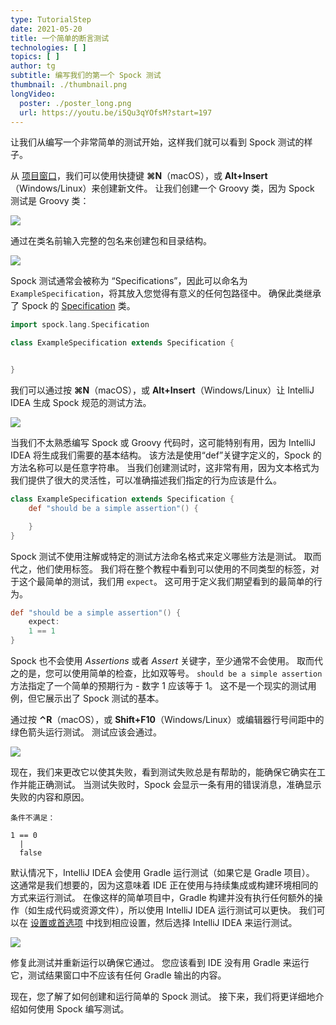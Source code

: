 ```yaml
---
type: TutorialStep
date: 2021-05-20
title: 一个简单的断言测试
technologies: [ ]
topics: [ ]
author: tg
subtitle: 编写我们的第一个 Spock 测试
thumbnail: ./thumbnail.png
longVideo:
  poster: ./poster_long.png
  url: https://youtu.be/i5Qu3qYOfsM?start=197
---
```


让我们从编写一个非常简单的测试开始，这样我们就可以看到 Spock 测试的样子。

从 [项目窗口](https://www.jetbrains.com/help/idea/project-tool-window.html)，我们可以使用快捷键 **⌘N**（macOS），或 **Alt+Insert**（Windows/Linux）来创建新文件。 让我们创建一个 Groovy 类，因为 Spock 测试是 Groovy 类：

![](./05-new-groovy-class.png)

通过在类名前输入完整的包名来创建包和目录结构。

![](./06-new-class-name.png)

Spock 测试通常会被称为 “Specifications”，因此可以命名为 `ExampleSpecification`，将其放入您觉得有意义的任何包路径中。 确保此类继承了 Spock 的 [Specification](http://spockframework.org/spock/docs/2.0/all_in_one.html#_specification) 类。

```groovy
import spock.lang.Specification

class ExampleSpecification extends Specification {


}

```
我们可以通过按 **⌘N**（macOS），或 **Alt+Insert**（Windows/Linux）让 IntelliJ IDEA 生成 Spock 规范的测试方法。

![](./07.png)

当我们不太熟悉编写 Spock 或 Groovy 代码时，这可能特别有用，因为 IntelliJ IDEA 将生成我们需要的基本结构。 该方法是使用“def”关键字定义的，Spock 的方法名称可以是任意字符串。 当我们创建测试时，这非常有用，因为文本格式为我们提供了很大的灵活性，可以准确描述我们指定的行为应该是什么。

```groovy
class ExampleSpecification extends Specification {
    def "should be a simple assertion"() {

    }
}
```

Spock 测试不使用注解或特定的测试方法命名格式来定义哪些方法是测试。 取而代之，他们使用标签。 我们将在整个教程中看到可以使用的不同类型的标签，对于这个最简单的测试，我们用 `expect`。 这可用于定义我们期望看到的最简单的行为。

```groovy
def "should be a simple assertion"() {
    expect:
    1 == 1
}
```

Spock 也不会使用 _Assertions_ 或者 _Assert_ 关键字，至少通常不会使用。 取而代之的是，您可以使用简单的检查，比如双等号。 `should be a simple assertion` 方法指定了一个简单的预期行为 - 数字 1 应该等于 1。 这不是一个现实的测试用例，但它展示出了 Spock 测试的基本。

通过按 **⌃R**（macOS），或 **Shift+F10**（Windows/Linux）或编辑器行号间距中的绿色箭头运行测试。 测试应该会通过。

![](./08.png)

现在，我们来更改它以使其失败，看到测试失败总是有帮助的，能确保它确实在工作并能正确测试。 当测试失败时，Spock 会显示一条有用的错误消息，准确显示失败的内容和原因。

```
条件不满足：

1 == 0
  |
  false
```

默认情况下，IntelliJ IDEA 会使用 Gradle 运行测试（如果它是 Gradle 项目）。 这通常是我们想要的，因为这意味着 IDE 正在使用与持续集成或构建环境相同的方式来运行测试。 在像这样的简单项目中，Gradle 构建并没有执行任何额外的操作（如生成代码或资源文件），所以使用 IntelliJ IDEA 运行测试可以更快。 我们可以在 [设置或首选项](https://www.jetbrains.com/help/idea/gradle-settings.html) 中找到相应设置，然后选择 IntelliJ IDEA 来运行测试。

![](09.png)

修复此测试并重新运行以确保它通过。 您应该看到 IDE 没有用 Gradle 来运行它，测试结果窗口中不应该有任何 Gradle 输出的内容。

现在，您了解了如何创建和运行简单的 Spock 测试。 接下来，我们将更详细地介绍如何使用 Spock 编写测试。

